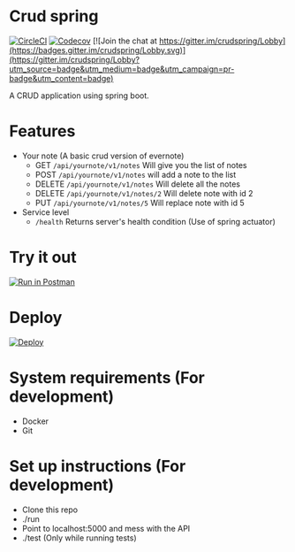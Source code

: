 # Crud spring

[![CircleCI](https://circleci.com/gh/kishaningithub/crudspring.svg?style=shield)](https://circleci.com/gh/kishaningithub/crudspring)
[![Codecov](https://img.shields.io/codecov/c/github/kishaningithub/crudspring.svg)](https://codecov.io/gh/kishaningithub/crudspring)
[![Join the chat at https://gitter.im/crudspring/Lobby](https://badges.gitter.im/crudspring/Lobby.svg)](https://gitter.im/crudspring/Lobby?utm_source=badge&utm_medium=badge&utm_campaign=pr-badge&utm_content=badge)

A CRUD application using spring boot.

# Features
- Your note (A basic crud version of evernote)
    - GET `/api/yournote/v1/notes` Will give you the list of notes
    - POST `/api/yournote/v1/notes` will add a note to the list
    - DELETE `/api/yournote/v1/notes` Will delete all the notes
    - DELETE `/api/yournote/v1/notes/2` Will delete note with id 2
    - PUT `/api/yournote/v1/notes/5` Will replace note with id 5
- Service level
    - `/health` Returns server's health condition (Use of spring actuator)

# Try it out
[![Run in Postman](https://run.pstmn.io/button.svg)](https://app.getpostman.com/run-collection/776b6fa63a1349a47db1)

# Deploy
[![Deploy](https://www.herokucdn.com/deploy/button.svg)](https://heroku.com/deploy)

# System requirements (For development)
- Docker
- Git

# Set up instructions (For development)
- Clone this repo
- ./run
- Point to localhost:5000 and mess with the API
- ./test (Only while running tests)

